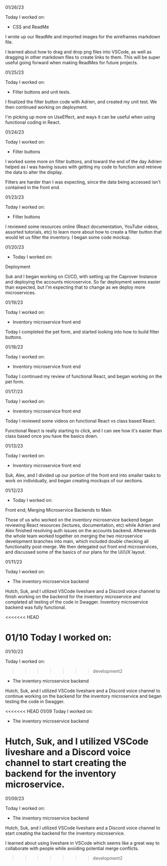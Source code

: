 01/26/23

Today I worked on:

* CSS and ReadMe

I wrote up our ReadMe and imported images for the wireframes markdown file.

I learned about how to drag and drop png files into VSCode, as well as dragging in other markdown files to create links to them.  This will be super useful going forward when making ReadMes for future projects.

01/25/23

Today I worked on:

* Filter buttons and unit tests.

I finalized the filter button code with Adrien, and created my unit test.  We then continued working on deployment.

I'm picking up more on UseEffect, and ways it can be useful when using functional coding in React.

01/24/23

Today I worked on:

* Filter buttons

I worked some more on filter buttons, and toward the end of the day Adrien helped as I was having issues with getting my code to function and retrieve the data to alter the display.

Filters are harder than I was expecting, since the data being accessed isn't contained in the front end.

01/23/23

Today I worked on:

* Filter buttons

I reviewed some resources online (React documentation, YouTube videos, assorted tutorials, etc) to learn more about how to create a filter button that would let us filter the inventory.  I began some code mockup.

01/20/23

* Today I worked on:

Deployment

Suk and I began working on CI/CD, with setting up the Caprover Instance and deploying the accounts microservice.
So far deployment seems easier than expected, but I'm expecting that to change as we deploy more microservices.

01/19/23

Today I worked on:

* Inventory microservice front end

Today I completed the pet form, and started looking into how to build filter buttons.

01/18/23

Today I worked on:

* Inventory microservice front end

Today I continued my review of functional React, and began working on the pet form.

01/17/23

Today I worked on:

* Inventory microservice front end

Today I reviewed some videos on functional React vs class based React.

Functional React is really starting to click, and I can see how it's easier than class based once you have the basics down.

01/13/23

Today I worked on:

* Inventory microservice front end

Suk, Alex, and I divided up our portion of the front end into smaller tasks to work on individually, and began creating mockups of our sections.

01/12/23

* Today I worked on:

Front end; Merging Microservice Backends to Main

Those of us who worked on the inventory microservice backend began reviewing React resources (lectures, documentation, etc) while Adrien and Alex finished resolving auth issues on the accounts backend.  Afterwards the whole team worked together on merging the two microservice development branches into main, which included double checking all functionality post-merge.   We then delegated out front end microservices, and discussed some of the basics of our plans for the UI/UX layout.

01/11/23

Today I worked on:

* The inventory microservice backend

Hutch, Suk, and I utilized VSCode liveshare and a Discord voice channel to finish working on the backend for the inventory microservice and completed all testing of the code in Swagger. Inventory microservice backend was fully functional.

<<<<<<< HEAD

01/10
Today I worked on:
=======
01/10/23

Today I worked on:

>>>>>>> development2
* The inventory microservice backend

Hutch, Suk, and I utilized VSCode liveshare and a Discord voice channel to continue working on the backend for the inventory microservice and began testing the code in Swagger.

<<<<<<< HEAD
01/09
Today I worked on:
* The inventory microservice backend

Hutch, Suk, and I utilized VSCode liveshare and a Discord voice channel to start creating the backend for the inventory microservice.
=======
01/09/23

Today I worked on:

* The inventory microservice backend

Hutch, Suk, and I utilized VSCode liveshare and a Discord voice channel to start creating the backend for the inventory microservice.

I learned about using liveshare in VSCode which seems like a great way to collaborate with people while avoiding potential merge conflicts.
>>>>>>> development2
